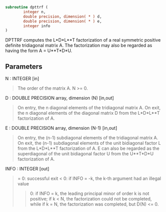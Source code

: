 ```fortran
subroutine dpttrf (
        integer n,
        double precision, dimension( * ) d,
        double precision, dimension( * ) e,
        integer info
)
```

DPTTRF computes the L\*D\*L\*\*T factorization of a real symmetric
positive definite tridiagonal matrix A.  The factorization may also
be regarded as having the form A = U\*\*T\*D\*U.

## Parameters
N : INTEGER [in]
> The order of the matrix A.  N >= 0.

D : DOUBLE PRECISION array, dimension (N) [in,out]
> On entry, the n diagonal elements of the tridiagonal matrix
> A.  On exit, the n diagonal elements of the diagonal matrix
> D from the L\*D\*L\*\*T factorization of A.

E : DOUBLE PRECISION array, dimension (N-1) [in,out]
> On entry, the (n-1) subdiagonal elements of the tridiagonal
> matrix A.  On exit, the (n-1) subdiagonal elements of the
> unit bidiagonal factor L from the L\*D\*L\*\*T factorization of A.
> E can also be regarded as the superdiagonal of the unit
> bidiagonal factor U from the U\*\*T\*D\*U factorization of A.

INFO : INTEGER [out]
> = 0: successful exit
> < 0: if INFO = -k, the k-th argument had an illegal value
> > 0: if INFO = k, the leading principal minor of order k
> is not positive; if k < N, the factorization could not
> be completed, while if k = N, the factorization was
> completed, but D(N) <= 0.
